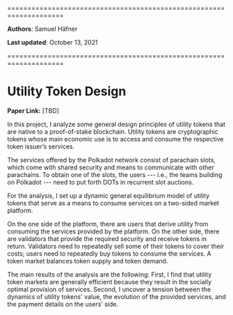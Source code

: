 ====================================================================

**Authors**: Samuel Häfner

**Last updated**: October 13, 2021

====================================================================

# Utility Token Design

**Paper Link:** [TBD]

In this project, I analyze some general design principles of utility tokens that are native to a proof-of-stake blockchain. Utility tokens are cryptographic tokens whose main economic use is to access and consume the respective token issuer’s services. 

The services offered by the Polkadot network consist of parachain slots, which come with shared security and means to communicate with other parachains. To obtain one of the slots, the users --- i.e., the teams building on Polkadot --- need to put forth DOTs in recurrent slot auctions.  

For the analysis, I set up a dynamic general equilibrium model of utility tokens that serve as a means to consume services on a two-sided market platform.

On the one side of the platform, there are users that derive utility from consuming the services provided by the platform. On the other side, there are validators that provide the required security and receive tokens in return. Validators need to repeatedly sell some of their tokens to cover their costs; users need to repeatedly buy tokens to consume the services. A token market balances token supply and token demand.

The main results of the analysis are the following: First, I find that utility token markets are generally efficient because they result in the socially optimal provision of services. Second, I uncover a tension between the dynamics of utility tokens' value, the evolution of the provided services, and the payment details on the users’ side. 
